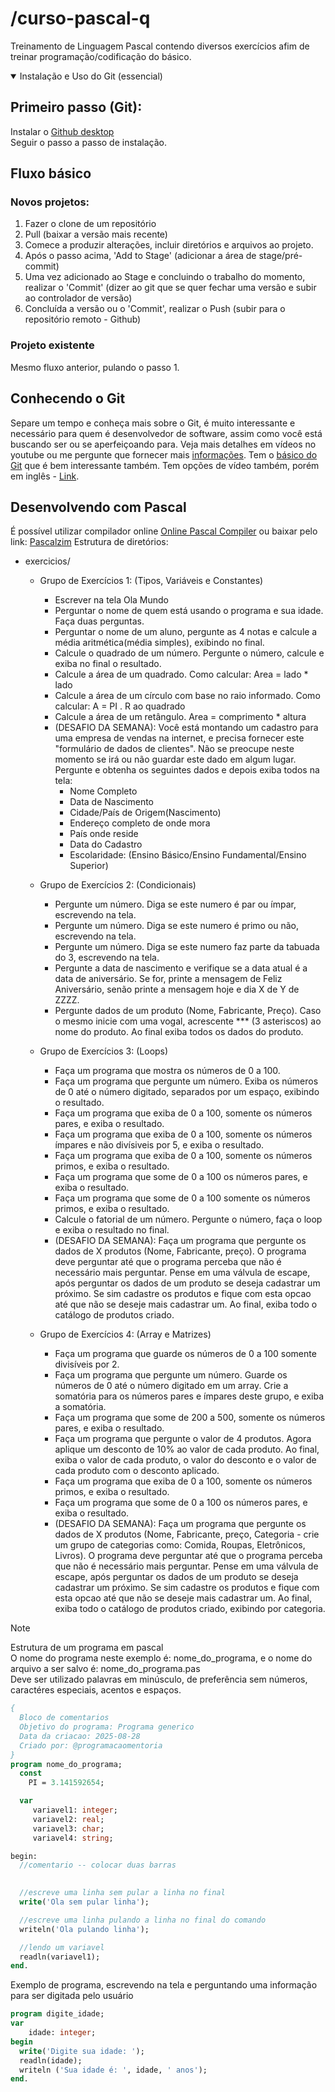 # /curso-pascal-q
Treinamento de Linguagem Pascal contendo diversos exercícios afim de treinar programação/codificação do básico.

<details open>
  <summary>
   Instalação e Uso do Git (essencial)
  </summary>
  
## Primeiro passo (Git):
Instalar o [Github desktop](https://github.com/apps/desktop) \
Seguir o passo a passo de instalação.

## Fluxo básico
### Novos projetos:
1. Fazer o clone de um repositório
2. Pull (baixar a versão mais recente)
3. Comece a produzir alterações, incluir diretórios e arquivos ao projeto.
4. Após o passo acima, 'Add to Stage' (adicionar a área de stage/pré-commit)
5. Uma vez adicionado ao Stage e concluindo o trabalho do momento, realizar o 'Commit' (dizer ao git que se quer fechar uma versão e subir ao controlador de versão)
6. Concluída a versão ou o 'Commit', realizar o Push (subir para o repositório remoto - Github)

### Projeto existente
Mesmo fluxo anterior, pulando o passo 1.

## Conhecendo o Git
Separe um tempo e conheça mais sobre o Git, é muito interessante e necessário para quem é desenvolvedor de software, assim como você está buscando ser ou se aperfeiçoando para.
Veja mais detalhes em vídeos no youtube ou me pergunte que fornecer mais [informações](https://docs.github.com/pt/get-started/using-git/about-git).
Tem o [básico do Git](https://git-scm.com/book/pt-br/v2/Come%C3%A7ando-O-B%C3%A1sico-do-Git) que é bem interessante também. Tem opções de vídeo também, porém em inglês - [Link](https://git-scm.com/videos).

</details>

## Desenvolvendo com Pascal
É possível utilizar compilador online [Online Pascal Compiler](https://www.onlinegdb.com/online_pascal_compiler) ou baixar pelo link: [Pascalzim](https://drive.google.com/file/d/1dzpru5y7vw3fbXKfvZj0aMTPL0-iXx9M/view?usp=sharing) 
Estrutura de diretórios:
- exercicios/
  - Grupo de Exercícios 1:
    (Tipos, Variáveis e Constantes)
    - Escrever na tela Ola Mundo
    - Perguntar o nome de quem está usando o programa e sua idade. Faça duas perguntas.
    - Perguntar o nome de um aluno, pergunte as 4 notas e calcule a média aritmética(média simples), exibindo no final.
    - Calcule o quadrado de um número. Pergunte o número, calcule e exiba no final o resultado.
    - Calcule a área de um quadrado. Como calcular: Area = lado * lado
    - Calcule a área de um círculo com base no raio informado. Como calcular: A = PI . R ao quadrado
    - Calcule a área de um retângulo. Area = comprimento * altura
    - (DESAFIO DA SEMANA): Você está montando um cadastro para uma empresa de vendas na internet, e precisa fornecer este "formulário de dados de clientes". Não se preocupe neste momento se irá ou não guardar
    este dado em algum lugar. Pergunte e obtenha os seguintes dados e depois exiba todos na tela:
      - Nome Completo
      - Data de Nascimento
      - Cidade/País de Origem(Nascimento)
      - Endereço completo de onde mora
      - País onde reside
      - Data do Cadastro
      - Escolaridade: (Ensino Básico/Ensino Fundamental/Ensino Superior)

  - Grupo de Exercícios 2:
    (Condicionais)
    - Pergunte um número. Diga se este numero é par ou ímpar, escrevendo na tela.
    - Pergunte um número. Diga se este numero é primo ou não, escrevendo na tela.
    - Pergunte um número. Diga se este numero faz parte da tabuada do 3, escrevendo na tela.
    - Pergunte a data de nascimento e verifique se a data atual é a data de aniversário. Se for, printe a mensagem de Feliz Aniversário, senão printe a mensagem hoje e dia X de Y de ZZZZ.
    - Pergunte dados de um produto (Nome, Fabricante, Preço). Caso o mesmo inicie com uma vogal, acrescente *** (3 asteriscos) ao nome do produto. Ao final exiba todos os dados do produto.

  - Grupo de Exercícios 3:
    (Loops)
    - Faça um programa que mostra os números de 0 a 100.
    - Faça um programa que pergunte um número. Exiba os números de 0 até o número digitado, separados por um espaço, exibindo o resultado.
    - Faça um programa que exiba de 0 a 100, somente os números pares, e exiba o resultado.
    - Faça um programa que exiba de 0 a 100, somente os números ímpares e não divísiveis por 5, e exiba o resultado.
    - Faça um programa que exiba de 0 a 100, somente os números primos, e exiba o resultado.
    - Faça um programa que some de 0 a 100 os números pares, e exiba o resultado.
    - Faça um programa que some de 0 a 100 somente os números primos, e exiba o resultado.
    - Calcule o fatorial de um número. Pergunte o número, faça o loop e exiba o resultado no final.
    - (DESAFIO DA SEMANA): Faça um programa que pergunte os dados de X produtos (Nome, Fabricante, preço). O programa deve perguntar até que o programa perceba que não é necessário mais perguntar.
    Pense em uma válvula de escape, após perguntar os dados de um produto se deseja cadastrar um próximo. Se sim cadastre os produtos e fique com esta opcao até que não se deseje mais cadastrar um.
    Ao final, exiba todo o catálogo de produtos criado.
      
  - Grupo de Exercícios 4:
    (Array e Matrizes)
    - Faça um programa que guarde os números de 0 a 100 somente divisíveis por 2.
    - Faça um programa que pergunte um número. Guarde os números de 0 até o número digitado em um array. Crie a somatória para os números pares e ímpares deste grupo, e exiba a somatória.
    - Faça um programa que some de 200 a 500, somente os números pares, e exiba o resultado.
    - Faça um programa que pergunte o valor de 4 produtos. Agora aplique um desconto de 10% ao valor de cada produto. Ao final, exiba o valor de cada produto, o valor do desconto e o valor de cada produto com o desconto aplicado. 
    - Faça um programa que exiba de 0 a 100, somente os números primos, e exiba o resultado.
    - Faça um programa que some de 0 a 100 os números pares, e exiba o resultado.
    - (DESAFIO DA SEMANA): Faça um programa que pergunte os dados de X produtos (Nome, Fabricante, preço, Categoria - crie um grupo de categorias como: Comida, Roupas, Eletrônicos, Livros). O programa deve perguntar até que o programa perceba que não é necessário mais perguntar.
    Pense em uma válvula de escape, após perguntar os dados de um produto se deseja cadastrar um próximo. Se sim cadastre os produtos e fique com esta opcao até que não se deseje mais cadastrar um.
    Ao final, exiba todo o catálogo de produtos criado, exibindo por categoria.

  
> [!NOTE]
> Estrutura de um programa em pascal\
> O nome do programa neste exemplo é: nome_do_programa, e o nome do arquivo a ser salvo é: nome_do_programa.pas\
> Deve ser utilizado palavras em minúsculo, de preferência sem números, caractéres especiais, acentos e espaços.


```pascal
{
  Bloco de comentarios
  Objetivo do programa: Programa generico
  Data da criacao: 2025-08-28
  Criado por: @programacaomentoria
}  
program nome_do_programa;
  const
    PI = 3.141592654;

  var
     variavel1: integer;
     variavel2: real;
     variavel3: char;
     variavel4: string;

begin:
  //comentario -- colocar duas barras
  

  //escreve uma linha sem pular a linha no final
  write('Ola sem pular linha');

  //escreve uma linha pulando a linha no final do comando
  writeln('Ola pulando linha');

  //lendo um variavel
  readln(variavel1);
end.
```

Exemplo de programa, escrevendo na tela e perguntando uma informação para ser digitada pelo usuário
```pascal
program digite_idade;
var
    idade: integer;
begin
  write('Digite sua idade: ');
  readln(idade);
  writeln ('Sua idade é: ', idade, ' anos');
end.
```
